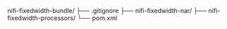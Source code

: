 nifi-fixedwidth-bundle/
├── .gitignore
├── nifi-fixedwidth-nar/
├── nifi-fixedwidth-processors/
└── pom.xml